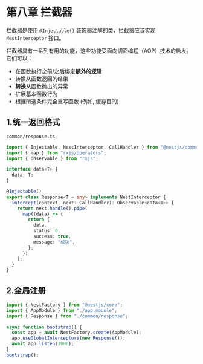 # 第八章 拦截器

拦截器是使用 `@Injectable()` 装饰器注解的类，拦截器应该实现 `NestInterceptor` 接口。

拦截器具有一系列有用的功能，这些功能受面向切面编程（AOP）技术的启发。它们可以：

- 在函数执行之前/之后绑定**额外的逻辑**
- 转换从函数返回的结果
- **转换**从函数抛出的异常
- 扩展基本函数行为
- 根据所选条件完全重写函数 (例如, 缓存目的)

## 1.统一返回格式

`common/response.ts`

```ts
import { Injectable, NestInterceptor, CallHandler } from "@nestjs/common";
import { map } from "rxjs/operators";
import { Observable } from "rxjs";

interface data<T> {
  data: T;
}

@Injectable()
export class Response<T = any> implements NestInterceptor {
  intercept(context, next: CallHandler): Observable<data<T>> {
    return next.handle().pipe(
      map((data) => {
        return {
          data,
          status: 0,
          success: true,
          message: "成功",
        };
      })
    );
  }
}
```

## 2.全局注册

```ts
import { NestFactory } from "@nestjs/core";
import { AppModule } from "./app.module";
import { Response } from "./common/response";

async function bootstrap() {
  const app = await NestFactory.create(AppModule);
  app.useGlobalInterceptors(new Response());
  await app.listen(3000);
}
bootstrap();
```
